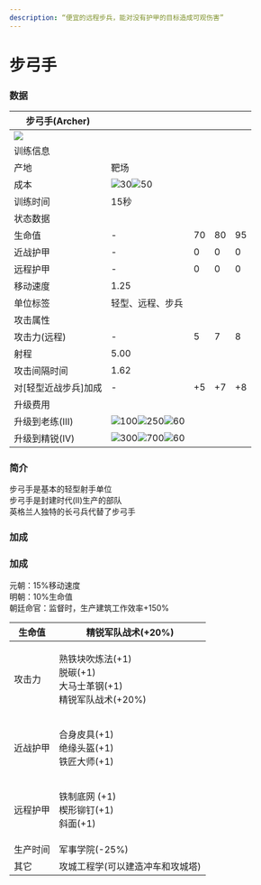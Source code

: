 ```yaml
---
description: “便宜的远程步兵，能对没有护甲的目标造成可观伤害”
---
```


# 步弓手

### 数据

| 步弓手(Archer)                                                                                                       |                                                                                                                                                                                                                                                                                                                |    |    |    |
| ----------------------------------------------------------------------------------------------------------------- | -------------------------------------------------------------------------------------------------------------------------------------------------------------------------------------------------------------------------------------------------------------------------------------------------------------- | -- | -- | -- |
| ![](https://seicing-1257171891.cos.ap-nanjing.myqcloud.com/3fatcatpool/aoe4/tech/%E6%AD%A5%E5%BC%93%E6%89%8B.png) |                                                                                                                                                                                                                                                                                                                |    |    |    |
| 训练信息                                                                                                              |                                                                                                                                                                                                                                                                                                                |    |    |    |
| 产地                                                                                                                | 靶场                                                                                                                                                                                                                                                                                                             |    |    |    |
| 成本                                                                                                                | ![](https://seicing-1257171891.cos.ap-nanjing.myqcloud.com/3fatcatpool/aoe4/tech/%E8%82%89.png)30![](https://seicing-1257171891.cos.ap-nanjing.myqcloud.com/3fatcatpool/aoe4/tech/%E6%9C%A8.png)50                                                                                                             |    |    |    |
| 训练时间                                                                                                              | 15秒                                                                                                                                                                                                                                                                                                            |    |    |    |
| 状态数据                                                                                                              |                                                                                                                                                                                                                                                                                                                |    |    |    |
| 生命值                                                                                                               | -                                                                                                                                                                                                                                                                                                              | 70 | 80 | 95 |
| 近战护甲                                                                                                              | -                                                                                                                                                                                                                                                                                                              | 0  | 0  | 0  |
| 远程护甲                                                                                                              | -                                                                                                                                                                                                                                                                                                              | 0  | 0  | 0  |
| 移动速度                                                                                                              | 1.25                                                                                                                                                                                                                                                                                                           |    |    |    |
| 单位标签                                                                                                              | 轻型、远程、步兵                                                                                                                                                                                                                                                                                                       |    |    |    |
| 攻击属性                                                                                                              |                                                                                                                                                                                                                                                                                                                |    |    |    |
| 攻击力(远程)                                                                                                           | -                                                                                                                                                                                                                                                                                                              | 5  | 7  | 8  |
| 射程                                                                                                                | 5.00                                                                                                                                                                                                                                                                                                           |    |    |    |
| 攻击间隔时间                                                                                                            | 1.62                                                                                                                                                                                                                                                                                                           |    |    |    |
| 对\[轻型近战步兵]加成                                                                                                      | -                                                                                                                                                                                                                                                                                                              | +5 | +7 | +8 |
| 升级费用                                                                                                              |                                                                                                                                                                                                                                                                                                                |    |    |    |
| 升级到老练(III)                                                                                                        | ![](https://seicing-1257171891.cos.ap-nanjing.myqcloud.com/3fatcatpool/aoe4/tech/%E8%82%89.png)100![](https://seicing-1257171891.cos.ap-nanjing.myqcloud.com/3fatcatpool/aoe4/tech/%E9%87%91.png)250![](https://seicing-1257171891.cos.ap-nanjing.myqcloud.com/3fatcatpool/aoe4/tech/%E6%97%B6%E9%97%B4.png)60 |    |    |    |
| 升级到精锐(IV)                                                                                                         | ![](https://seicing-1257171891.cos.ap-nanjing.myqcloud.com/3fatcatpool/aoe4/tech/%E8%82%89.png)300![](https://seicing-1257171891.cos.ap-nanjing.myqcloud.com/3fatcatpool/aoe4/tech/%E9%87%91.png)700![](https://seicing-1257171891.cos.ap-nanjing.myqcloud.com/3fatcatpool/aoe4/tech/%E6%97%B6%E9%97%B4.png)60 |    |    |    |

### 简介 <a href="#jia" id="jia"></a>

步弓手是基本的轻型射手单位\
步弓手是封建时代(II)生产的部队\
英格兰人独特的长弓兵代替了步弓手

### 加成

### 加成 <a href="#change" id="change"></a>

元朝：15%移动速度\
明朝：10%生命值\
朝廷命官：监督时，生产建筑工作效率+150%

| 生命值  | <img src="https://seicing-1257171891.cos.ap-nanjing.myqcloud.com/3fatcatpool/aoe4/tech/%E7%B2%BE%E9%94%90%E5%86%9B%E9%98%9F%E6%88%98%E6%9C%AF.png" alt="" data-size="line">精锐军队战术(+20%)                                                                                                                                                                                                                                                                                                                                                                                                                                                                                                                                 |
| ---- | ----------------------------------------------------------------------------------------------------------------------------------------------------------------------------------------------------------------------------------------------------------------------------------------------------------------------------------------------------------------------------------------------------------------------------------------------------------------------------------------------------------------------------------------------------------------------------------------------------------------------------------------------------------------------------------------------------------------------- |
| 攻击力  | <p><img src="https://seicing-1257171891.cos.ap-nanjing.myqcloud.com/3fatcatpool/aoe4/tech/%E7%86%9F%E9%93%81%E5%9D%97%E5%90%B9%E7%82%BC%E6%B3%95.png" alt="" data-size="line">熟铁块吹炼法(+1)<br><img src="https://seicing-1257171891.cos.ap-nanjing.myqcloud.com/3fatcatpool/aoe4/tech/%E8%84%B1%E7%A2%B3.png" alt="" data-size="line">脱碳(+1)<br><img src="https://seicing-1257171891.cos.ap-nanjing.myqcloud.com/3fatcatpool/aoe4/tech/%E5%A4%A7%E9%A9%AC%E5%A3%AB%E9%9D%A9%E9%92%A2.png" alt="" data-size="line">大马士革钢(+1)<br><img src="https://seicing-1257171891.cos.ap-nanjing.myqcloud.com/3fatcatpool/aoe4/tech/%E7%B2%BE%E9%94%90%E5%86%9B%E9%98%9F%E6%88%98%E6%9C%AF.png" alt="" data-size="line">精锐军队战术(+20%)</p> |
| 近战护甲 | <p><img src="https://seicing-1257171891.cos.ap-nanjing.myqcloud.com/3fatcatpool/aoe4/tech/%E5%90%88%E8%BA%AB%E7%9A%AE%E5%85%B7.png" alt="" data-size="line">合身皮具(+1)<br><img src="https://seicing-1257171891.cos.ap-nanjing.myqcloud.com/3fatcatpool/aoe4/tech/%E7%BB%9D%E7%BC%98%E5%A4%B4%E7%9B%94.png" alt="" data-size="line">绝缘头盔(+1)<br><img src="https://seicing-1257171891.cos.ap-nanjing.myqcloud.com/3fatcatpool/aoe4/tech/%E9%93%81%E5%8C%A0%E5%A4%A7%E5%B8%88.png" alt="" data-size="line">铁匠大师(+1)</p>                                                                                                                                                                                                      |
| 远程护甲 | <p><img src="https://seicing-1257171891.cos.ap-nanjing.myqcloud.com/3fatcatpool/aoe4/tech/%E9%93%81%E5%88%B6%E5%BA%95%E7%BD%91.png" alt="" data-size="line">铁制底网 (+1)<br><img src="https://seicing-1257171891.cos.ap-nanjing.myqcloud.com/3fatcatpool/aoe4/tech/%E6%A5%94%E5%BD%A2%E9%93%86%E9%92%89.png" alt="" data-size="line">楔形铆钉(+1)<br><img src="https://seicing-1257171891.cos.ap-nanjing.myqcloud.com/3fatcatpool/aoe4/tech/%E6%96%9C%E9%9D%A2.png" alt="" data-size="line">斜面(+1)</p>                                                                                                                                                                                                                         |
| 生产时间 | <img src="https://seicing-1257171891.cos.ap-nanjing.myqcloud.com/3fatcatpool/aoe4/tech/%E5%86%9B%E4%BA%8B%E5%AD%A6%E9%99%A2.png" alt="" data-size="line">军事学院(-25%)                                                                                                                                                                                                                                                                                                                                                                                                                                                                                                                                                     |
| 其它   | <img src="https://seicing-1257171891.cos.ap-nanjing.myqcloud.com/3fatcatpool/aoe4/tech/%E6%94%BB%E5%9F%8E%E5%B7%A5%E7%A8%8B%E5%AD%A6.png" alt="" data-size="line">攻城工程学(可以建造冲车和攻城塔)                                                                                                                                                                                                                                                                                                                                                                                                                                                                                                                                     |

